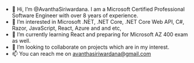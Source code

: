 - 👋 Hi, I’m @AvanthaSiriwardana. I am a Microsoft Certified Professional Software Engineer with over 8 years of experience.
- 👀 I’m interested in Microsoft .NET, .NET Core, .NET Core Web API, C#, Razor, JavaScript, React, Azure and and etc,
- 🌱 I’m currently learning React and preparing for Microsoft AZ 400 exam as well.
- 💞️ I’m looking to collaborate on projects which are in my interest.
- 📫 You can reach me on avanthasiriwardana@gmail.com

<!---
AvanthaSiriwardana/AvanthaSiriwardana is a ✨ special ✨ repository because its `README.md` (this file) appears on your GitHub profile.
You can click the Preview link to take a look at your changes.
--->
